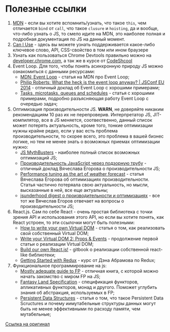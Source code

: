 # Полезные ссылки

1. [MDN](https://developer.mozilla.org/en-US/) - если вы хотите вспомнить/узнать, что такое `this`, чем отличается `bind` от `call`, что такое `clusure` и `hoisting`, да и вообще, что-либо узнать о JS, то смело идите на MDN, это наиболее полная и подробная документация по JS на данный момент.
2. [Can I Use](https://caniuse.com/) - здесь вы можете узнать поддерживается какое-либо ключевое слово, API, CSS-свойство в том или ином браузере
3. Узнать как пользоваться Chrome Devtools правильно можно на [developer.chrome.com](https://developer.chrome.com/devtools), а так же в курсе от [CodeShcool](https://www.codeschool.com/courses/discover-devtools)
4. Event Loop. Для того, чтобы понять асинхронную природу JS можно ознакомиться с данными ресурсами:
    - [MDN: Event Loop](https://developer.mozilla.org/en-US/docs/Web/JavaScript/EventLoop) - статья на MDN про Event Loop;
    - [Philip Roberts: What the heck is the event loop anyway? | JSConf EU 2014](https://www.youtube.com/watch?v=8aGhZQkoFbQ) - отличный доклад об Event Loop с хорошими примерами;
    - [Tasks, microtasks, queues and schedules](https://jakearchibald.com/2015/tasks-microtasks-queues-and-schedules/) - статья с хорошими примерами, подробно разъясняющая работу Event Loop с очередью задач;
5. Оптимизация производительности JS. **WARN**, не доверяйте никаким рекомендациям 10 раз их не перепроверив. Интерпретатор JS, JIT-компилятор, все в JS меняется, соотвественно, данный список может потерять актуальность, кроме того, тонкие оптимизации нужны крайне редко, если у вас есть проблема производительности, то скорее всего, это проблема в вашей бизнес логике, но тем не менее знать о возможных приемах оптимизации нужно:
    - [JS MythBusters](https://mythbusters.js.org/#/) - наиболее полный список возможных оптимизаций JS;
    - [Производительность JavaScript через подзорную трубу](https://www.youtube.com/watch?v=HPFARivHJRY&t=1535s) - отличный доклад Вячеслава Егорова о производительности JS;
    - [Performance tuning as the art of weather forecast](http://mrale.ph/blog/2013/04/29/performance-tuning-as-weather-forecast.html) - статья Вячеслава Егорова об оптимизациях производительности. Статья частично потеряала свою актуальность, но мысли, высказанные в ней, все еще актуальны;
    - [jsunderhood digest о производительности и оптимизациях](http://mrale.ph/blog/2015/04/12/jsunderhood.html) - все тот же Вячеслав Егоров отвечает на вопросы о производительности JS;
6. React.js. Сам по себе React - очень простая библиотека с точки зрения API и использования этого API, но если вы хотите понять, как React устроен, то эти ссылочки могут быть полезными:
    - [How to write your own Virtual DOM](https://medium.com/@deathmood/how-to-write-your-own-virtual-dom-ee74acc13060) - статья о том, как реализовать свой собственный Virtual DOM;
    - [Write your Virtual DOM 2: Props & Events](https://medium.com/@deathmood/write-your-virtual-dom-2-props-events-a957608f5c76) - продолжение первой статьи о реализации Virtual DOM;
    - [Build our own React.js!](https://swennemans.gitbooks.io/building-your-own-react-js/content/) - gitbook о реализации собственной react-like библиотеки;
    - [Getting Started with Redux](https://egghead.io/courses/getting-started-with-redux) - курс от Дэна Абрамова по Redux;
4. Функциональное программирование на js:
    - [Mostly adequate guide to FP](https://github.com/MostlyAdequate/mostly-adequate-guide) - отличная книга, с которой можно начать закомство с миром FP на JS;
    - [Fantasy Land Specification](https://github.com/fantasyland/fantasy-land) - спецификация функторов, апликативных функторов, монад и другого. Поможет углубить знания об абстракция, используемых в FP;
    - [Persistent Data Structures](https://medium.com/@dtinth/immutable-js-persistent-data-structures-and-structural-sharing-6d163fbd73d2) - статья о том, что такое Persistent Data Scructures и почему иимутабельные структуры данных могут быть не менее эффективными по расходу памяти, чем мутабельные;
    
[Ссылка на оригинал](https://github.com/CSSSR/sputnik/blob/master/docs/Common/UsefulLinks.md)